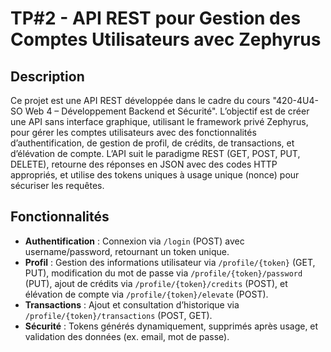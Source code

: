 # TP#2 - API REST pour Gestion des Comptes Utilisateurs avec Zephyrus

## Description
Ce projet est une API REST développée dans le cadre du cours "420-4U4-SO Web 4 – Développement Backend et Sécurité". L’objectif est de créer une API sans interface graphique, utilisant le framework privé Zephyrus, pour gérer les comptes utilisateurs avec des fonctionnalités d’authentification, de gestion de profil, de crédits, de transactions, et d’élévation de compte. L’API suit le paradigme REST (GET, POST, PUT, DELETE), retourne des réponses en JSON avec des codes HTTP appropriés, et utilise des tokens uniques à usage unique (nonce) pour sécuriser les requêtes.

## Fonctionnalités
- **Authentification** : Connexion via `/login` (POST) avec username/password, retournant un token unique.
- **Profil** : Gestion des informations utilisateur via `/profile/{token}` (GET, PUT), modification du mot de passe via `/profile/{token}/password` (PUT), ajout de crédits via `/profile/{token}/credits` (POST), et élévation de compte via `/profile/{token}/elevate` (POST).
- **Transactions** : Ajout et consultation d’historique via `/profile/{token}/transactions` (POST, GET).
- **Sécurité** : Tokens générés dynamiquement, supprimés après usage, et validation des données (ex. email, mot de passe).
